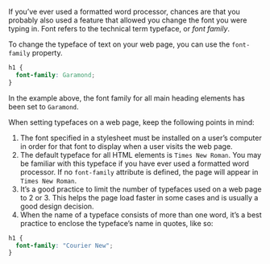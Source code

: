If you’ve ever used a formatted word processor, chances are that you probably also used a feature that allowed you change the font you were typing in. Font refers to the technical term typeface, or *font family*.

To change the typeface of text on your web page, you can use the `font-family` property.
```css
h1 {
  font-family: Garamond;
}
```

In the example above, the font family for all main heading elements has been set to `Garamond`.

When setting typefaces on a web page, keep the following points in mind:

1. The font specified in a stylesheet must be installed on a user’s computer in order for that font to display when a user visits the web page.
2. The default typeface for all HTML elements is `Times New Roman`. You may be familiar with this typeface if you have ever used a formatted word processor. If no `font-family` attribute is defined, the page will appear in `Times New Roman`.
3. It’s a good practice to limit the number of typefaces used on a web page to 2 or 3. This helps the page load faster in some cases and is usually a good design decision.
4. When the name of a typeface consists of more than one word, it’s a best practice to enclose the typeface’s name in quotes, like so:
```css
h1 {
  font-family: "Courier New";
}
```
